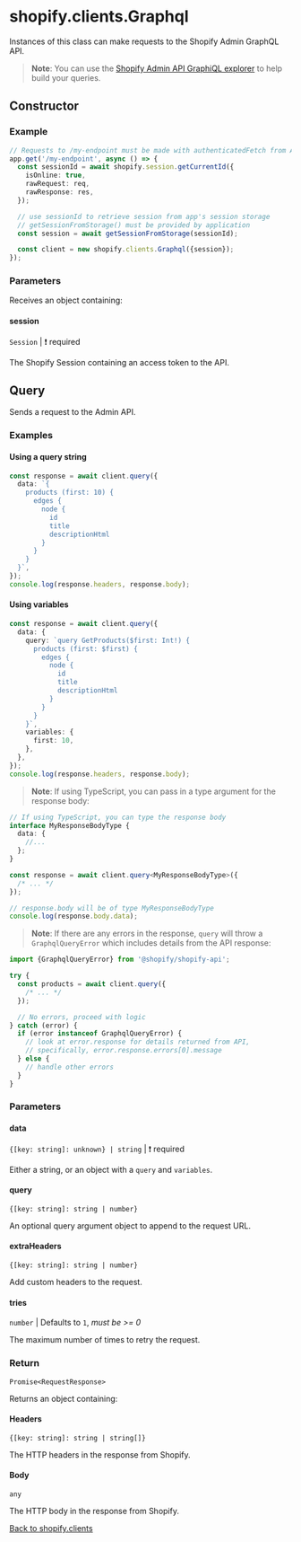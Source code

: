 # shopify.clients.Graphql

Instances of this class can make requests to the Shopify Admin GraphQL API.

> **Note**: You can use the [Shopify Admin API GraphiQL explorer](https://shopify.dev/apps/tools/graphiql-admin-api) to help build your queries.

## Constructor

### Example

```ts
// Requests to /my-endpoint must be made with authenticatedFetch from App Bridge for embedded apps
app.get('/my-endpoint', async () => {
  const sessionId = await shopify.session.getCurrentId({
    isOnline: true,
    rawRequest: req,
    rawResponse: res,
  });

  // use sessionId to retrieve session from app's session storage
  // getSessionFromStorage() must be provided by application
  const session = await getSessionFromStorage(sessionId);

  const client = new shopify.clients.Graphql({session});
});
```

### Parameters

Receives an object containing:

#### session

`Session` | :exclamation: required

The Shopify Session containing an access token to the API.

## Query

Sends a request to the Admin API.

### Examples

#### Using a query string

```ts
const response = await client.query({
  data: `{
    products (first: 10) {
      edges {
        node {
          id
          title
          descriptionHtml
        }
      }
    }
  }`,
});
console.log(response.headers, response.body);
```

#### Using variables

```ts
const response = await client.query({
  data: {
    query: `query GetProducts($first: Int!) {
      products (first: $first) {
        edges {
          node {
            id
            title
            descriptionHtml
          }
        }
      }
    }`,
    variables: {
      first: 10,
    },
  },
});
console.log(response.headers, response.body);
```

> **Note**: If using TypeScript, you can pass in a type argument for the response body:

```ts
// If using TypeScript, you can type the response body
interface MyResponseBodyType {
  data: {
    //...
  };
}

const response = await client.query<MyResponseBodyType>({
  /* ... */
});

// response.body will be of type MyResponseBodyType
console.log(response.body.data);
```

> **Note**: If there are any errors in the response, `query` will throw a `GraphqlQueryError` which includes details from the API response:

```ts
import {GraphqlQueryError} from '@shopify/shopify-api';

try {
  const products = await client.query({
    /* ... */
  });

  // No errors, proceed with logic
} catch (error) {
  if (error instanceof GraphqlQueryError) {
    // look at error.response for details returned from API,
    // specifically, error.response.errors[0].message
  } else {
    // handle other errors
  }
}
```

### Parameters

#### data

`{[key: string]: unknown} | string` | :exclamation: required

Either a string, or an object with a `query` and `variables`.

#### query

`{[key: string]: string | number}`

An optional query argument object to append to the request URL.

#### extraHeaders

`{[key: string]: string | number}`

Add custom headers to the request.

#### tries

`number` | Defaults to `1`, _must be >= 0_

The maximum number of times to retry the request.

### Return

`Promise<RequestResponse>`

Returns an object containing:

#### Headers

`{[key: string]: string | string[]}`

The HTTP headers in the response from Shopify.

#### Body

`any`

The HTTP body in the response from Shopify.

[Back to shopify.clients](./README.md)
